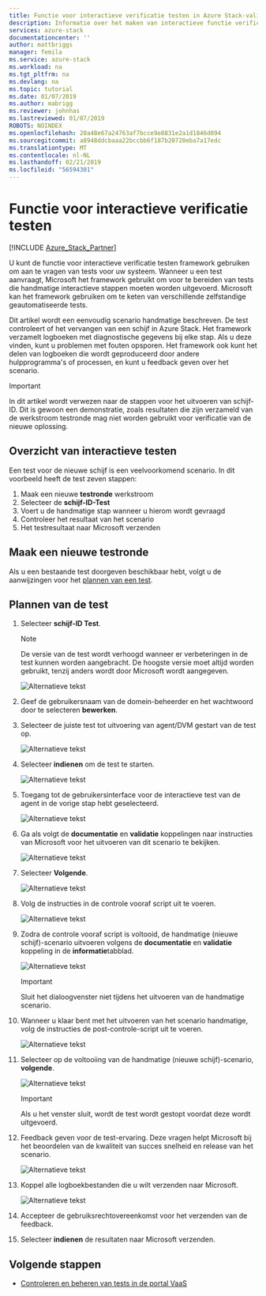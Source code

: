 ```yaml
---
title: Functie voor interactieve verificatie testen in Azure Stack-validatie als een Service | Microsoft Docs
description: Informatie over het maken van interactieve functie verificatietests uitvoeren voor Azure Stack met validatie uit als een Service.
services: azure-stack
documentationcenter: ''
author: mattbriggs
manager: femila
ms.service: azure-stack
ms.workload: na
ms.tgt_pltfrm: na
ms.devlang: na
ms.topic: tutorial
ms.date: 01/07/2019
ms.author: mabrigg
ms.reviewer: johnhas
ms.lastreviewed: 01/07/2019
ROBOTS: NOINDEX
ms.openlocfilehash: 20a48e67a24763af7bcce9e8831e2a1d1846d094
ms.sourcegitcommit: a8948ddcbaaa22bccbb6f187b20720eba7a17edc
ms.translationtype: MT
ms.contentlocale: nl-NL
ms.lasthandoff: 02/21/2019
ms.locfileid: "56594301"
---
```

# <a name="interactive-feature-verification-testing"></a>Functie voor interactieve verificatie testen  

[!INCLUDE [Azure_Stack_Partner](./includes/azure-stack-partner-appliesto.md)]

U kunt de functie voor interactieve verificatie testen framework gebruiken om aan te vragen van tests voor uw systeem. Wanneer u een test aanvraagt, Microsoft het framework gebruikt om voor te bereiden van tests die handmatige interactieve stappen moeten worden uitgevoerd. Microsoft kan het framework gebruiken om te keten van verschillende zelfstandige geautomatiseerde tests.

Dit artikel wordt een eenvoudig scenario handmatige beschreven. De test controleert of het vervangen van een schijf in Azure Stack. Het framework verzamelt logboeken met diagnostische gegevens bij elke stap. Als u deze vinden, kunt u problemen met fouten opsporen. Het framework ook kunt het delen van logboeken die wordt geproduceerd door andere hulpprogramma's of processen, en kunt u feedback geven over het scenario.

> [!Important]  
> In dit artikel wordt verwezen naar de stappen voor het uitvoeren van schijf-ID. Dit is gewoon een demonstratie, zoals resultaten die zijn verzameld van de werkstroom testronde mag niet worden gebruikt voor verificatie van de nieuwe oplossing.

## <a name="overview-of-interactive-testing"></a>Overzicht van interactieve testen

Een test voor de nieuwe schijf is een veelvoorkomend scenario. In dit voorbeeld heeft de test zeven stappen:

1. Maak een nieuwe **testronde** werkstroom
1. Selecteer de **schijf-ID-Test**
1. Voert u de handmatige stap wanneer u hierom wordt gevraagd
1. Controleer het resultaat van het scenario
1. Het testresultaat naar Microsoft verzenden

## <a name="create-a-new-test-pass"></a>Maak een nieuwe testronde

Als u een bestaande test doorgeven beschikbaar hebt, volgt u de aanwijzingen voor het [plannen van een test](azure-stack-vaas-schedule-test-pass.md).

## <a name="schedule-the-test"></a>Plannen van de test

1. Selecteer **schijf-ID Test**.

    > [!Note]  
    > De versie van de test wordt verhoogd wanneer er verbeteringen in de test kunnen worden aangebracht. De hoogste versie moet altijd worden gebruikt, tenzij anders wordt door Microsoft wordt aangegeven.

    ![Alternatieve tekst](media/azure-stack-vaas-interactive-feature-verification/image4.png)

1. Geef de gebruikersnaam van de domein-beheerder en het wachtwoord door te selecteren **bewerken**.

1. Selecteer de juiste test tot uitvoering van agent/DVM gestart van de test op.

    ![Alternatieve tekst](media/azure-stack-vaas-interactive-feature-verification/image5.png)

1. Selecteer **indienen** om de test te starten.

    ![Alternatieve tekst](media/azure-stack-vaas-interactive-feature-verification/image6.png)

1. Toegang tot de gebruikersinterface voor de interactieve test van de agent in de vorige stap hebt geselecteerd.

    ![Alternatieve tekst](media/azure-stack-vaas-interactive-feature-verification/image8.png)

1. Ga als volgt de **documentatie** en **validatie** koppelingen naar instructies van Microsoft voor het uitvoeren van dit scenario te bekijken.

    ![Alternatieve tekst](media/azure-stack-vaas-interactive-feature-verification/image9.png)

1. Selecteer **Volgende**.

    ![Alternatieve tekst](media/azure-stack-vaas-interactive-feature-verification/image10.png)

1. Volg de instructies in de controle vooraf script uit te voeren.

    ![Alternatieve tekst](media/azure-stack-vaas-interactive-feature-verification/image11.png)

1. Zodra de controle vooraf script is voltooid, de handmatige (nieuwe schijf)-scenario uitvoeren volgens de **documentatie** en **validatie** koppeling in de **informatie**tabblad.

    ![Alternatieve tekst](media/azure-stack-vaas-interactive-feature-verification/image12.png)

    > [!Important]  
    > Sluit het dialoogvenster niet tijdens het uitvoeren van de handmatige scenario.

1. Wanneer u klaar bent met het uitvoeren van het scenario handmatige, volg de instructies de post-controle-script uit te voeren.

    ![Alternatieve tekst](media/azure-stack-vaas-interactive-feature-verification/image13.png)

1. Selecteer op de voltooiing van de handmatige (nieuwe schijf)-scenario, **volgende**.

    ![Alternatieve tekst](media/azure-stack-vaas-interactive-feature-verification/image14.png)

    > [!Important]  
    > Als u het venster sluit, wordt de test wordt gestopt voordat deze wordt uitgevoerd.

1. Feedback geven voor de test-ervaring. Deze vragen helpt Microsoft bij het beoordelen van de kwaliteit van succes snelheid en release van het scenario.

    ![Alternatieve tekst](media/azure-stack-vaas-interactive-feature-verification/image15.png)

1. Koppel alle logboekbestanden die u wilt verzenden naar Microsoft.

    ![Alternatieve tekst](media/azure-stack-vaas-interactive-feature-verification/image16.png)

1. Accepteer de gebruiksrechtovereenkomst voor het verzenden van de feedback.

1. Selecteer **indienen** de resultaten naar Microsoft verzenden.

## <a name="next-steps"></a>Volgende stappen

- [Controleren en beheren van tests in de portal VaaS](azure-stack-vaas-monitor-test.md)
